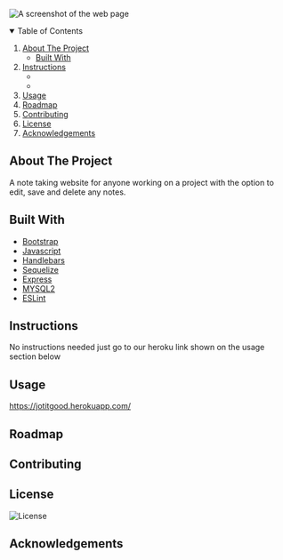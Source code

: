 ![A screenshot of the web page](https://user-images.githubusercontent.com/20524736/124844104-0b52ef00-df59-11eb-9379-f22641e0c60e.png)

<details open="open">
  <summary>Table of Contents</summary>
  <ol>
    <li>
      <a href="#about-the-project">About The Project</a>
      <ul>
        <li><a href="#built-with">Built With</a></li>
      </ul>
    </li>
    <li>
      <a href="#instructions">Instructions</a>
      <ul>
        <li><a href="#prerequisites"></a></li>
        <li><a href="#installation"></a></li>
      </ul>
    </li>
    <li><a href="#usage">Usage</a></li>
    <li><a href="#roadmap">Roadmap</a></li>
    <li><a href="#contributing">Contributing</a></li>
    <li><a href="#license">License</a></li>
    <li><a href="#acknowledgements">Acknowledgements</a></li>

  </ol>
</details>

## About The Project

A note taking website for anyone working on a project with the option to edit, save and delete any notes.

## Built With

- [Bootstrap](https://getbootstrap.com)
- [Javascript](https://jquery.com)
- [Handlebars](https://handlebarsjs.com/)
- [Sequelize](http://sequelize.org/)
- [Express](https://expressjs.com/)
- [MYSQL2](https://www.npmjs.com/package/mysql2)
- [ESLint](https://www.npmjs.com/package/eslint)

## Instructions

No instructions needed just go to our heroku link shown on the usage section below

## Usage

https://jotitgood.herokuapp.com/

## Roadmap

## Contributing

## License

![License](https://img.shields.io/badge/License-MIT-blue)

## Acknowledgements
